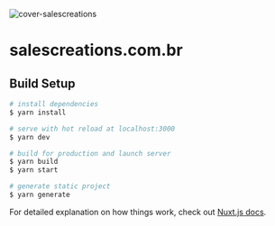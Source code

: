 ![cover-salescreations](https://res.cloudinary.com/www-salescreations-com-br/image/upload/v1631837402/cover.png)

# salescreations.com.br

## Build Setup

```bash
# install dependencies
$ yarn install

# serve with hot reload at localhost:3000
$ yarn dev

# build for production and launch server
$ yarn build
$ yarn start

# generate static project
$ yarn generate
```

For detailed explanation on how things work, check out [Nuxt.js docs](https://nuxtjs.org).
